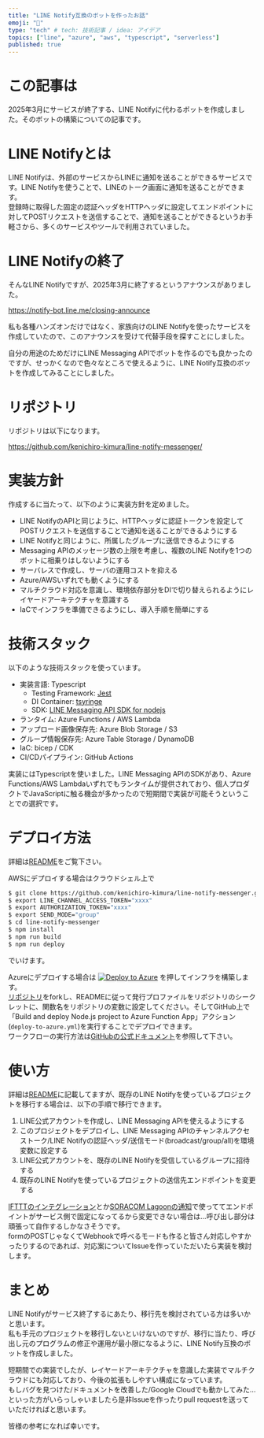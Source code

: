 ```yaml
---
title: "LINE Notify互換のボットを作ったお話"
emoji: "🤖"
type: "tech" # tech: 技術記事 / idea: アイデア
topics: ["line", "azure", "aws", "typescript", "serverless"]
published: true
---
```

# この記事は

2025年3月にサービスが終了する、LINE Notifyに代わるボットを作成しました。そのボットの構築についての記事です。

# LINE Notifyとは

LINE Notifyは、外部のサービスからLINEに通知を送ることができるサービスです。LINE Notifyを使うことで、LINEのトーク画面に通知を送ることができます。  
登録時に取得した固定の認証ヘッダをHTTPヘッダに設定してエンドポイントに対してPOSTリクエストを送信することで、通知を送ることができるというお手軽さから、多くのサービスやツールで利用されていました。

# LINE Notifyの終了

そんなLINE Notifyですが、2025年3月に終了するというアナウンスがありました。

https://notify-bot.line.me/closing-announce

私も各種ハンズオンだけではなく、家族向けのLINE Notifyを使ったサービスを作成していたので、このアナウンスを受けて代替手段を探すことにしました。

自分の用途のためだけにLINE Messaging APIでボットを作るのでも良かったのですが、せっかくなので色々なところで使えるように、LINE Notify互換のボットを作成してみることにしました。

# リポジトリ

リポジトリは以下になります。

https://github.com/kenichiro-kimura/line-notify-messenger/

# 実装方針

作成するに当たって、以下のように実装方針を定めました。

- LINE NotifyのAPIと同じように、HTTPヘッダに認証トークンを設定してPOSTリクエストを送信することで通知を送ることができるようにする
- LINE Notifyと同じように、所属したグループに送信できるようにする
- Messaging APIのメッセージ数の上限を考慮し、複数のLINE Notifyを1つのボットに相乗りはしないようにする
- サーバレスで作成し、サーバの運用コストを抑える
- Azure/AWSいずれでも動くようにする
- マルチクラウド対応を意識し、環境依存部分をDIで切り替えられるようにレイヤードアーキテクチャを意識する
- IaCでインフラを準備できるようにし、導入手順を簡単にする

# 技術スタック

以下のような技術スタックを使っています。

- 実装言語: Typescript
  - Testing Framework: [Jest](https://github.com/jestjs/jest)
  - DI Container: [tsyringe](https://github.com/microsoft/tsyringe)
  - SDK: [LINE Messaging API SDK for nodejs](https://github.com/line/line-bot-sdk-nodejs/)
- ランタイム: Azure Functions / AWS Lambda
- アップロード画像保存先: Azure Blob Storage / S3
- グループ情報保存先: Azure Table Storage / DynamoDB
- IaC: bicep / CDK
- CI/CDパイプライン: GitHub Actions 

実装にはTypescriptを使いました。LINE Messaging APIのSDKがあり、Azure Functions/AWS Lambdaいずれでもランタイムが提供されており、個人プロダクトでJavaScriptに触る機会が多かったので短期間で実装が可能そうということでの選択です。

# デプロイ方法

詳細は[README](https://github.com/kenichiro-kimura/line-notify-messenger/blob/main/README.md)をご覧下さい。

AWSにデプロイする場合はクラウドシェル上で

```bash
$ git clone https://github.com/kenichiro-kimura/line-notify-messenger.git
$ export LINE_CHANNEL_ACCESS_TOKEN="xxxx"
$ export AUTHORIZATION_TOKEN="xxxx"
$ export SEND_MODE="group"
$ cd line-notify-messenger
$ npm install
$ npm run build
$ npm run deploy
```

でいけます。

Azureにデプロイする場合は  [![Deploy to Azure](https://aka.ms/deploytoazurebutton)](https://portal.azure.com/#create/Microsoft.Template/uri/https%3A%2F%2Fkenichiro-kimura.github.io%2Fline-notify-messenger%2Fazuredeploy.json) を押してインフラを構築します。  
[リポジトリ](https://github.com/kenichiro-kimura/line-notify-messenger/)をforkし、READMEに従って発行プロファイルをリポジトリのシークレットに、関数名をリポジトリの変数に設定してください。そしてGitHub上で「Build and deploy Node.js project to Azure Function App」アクション(`deploy-to-azure.yml`)を実行することでデプロイできます。  
ワークフローの実行方法は[GitHubの公式ドキュメント](https://docs.github.com/ja/actions/managing-workflow-runs-and-deployments/managing-workflow-runs/manually-running-a-workflow)を参照して下さい。

# 使い方

詳細は[README](https://github.com/kenichiro-kimura/line-notify-messenger/blob/main/README.md)に記載してますが、既存のLINE Notifyを使っているプロジェクトを移行する場合は、以下の手順で移行できます。

1. LINE公式アカウントを作成し、LINE Messaging APIを使えるようにする
2. このプロジェクトをデプロイし、LINE Messaging APIのチャンネルアクセストーク/LINE Notifyの認証ヘッダ/送信モード(broadcast/group/all)を環境変数に設定する
3. LINE公式アカウントを、既存のLINE Notifyを受信しているグループに招待する
3. 既存のLINE Notifyを使っているプロジェクトの送信先エンドポイントを変更する

[IFTTTのインテグレーション](https://ifttt.com/line)とか[SORACOM Lagoonの通知](https://users.soracom.io/ja-jp/guides/other-services/notifications/line-notify/)で使っててエンドポイントがサービス側で固定になってるから変更できない場合は...呼び出し部分は頑張って自作するしかなさそうです。  
formのPOSTじゃなくてWebhookで呼べるモードも作ると皆さん対応しやすかったりするのであれば、対応案についてIssueを作っていただいたら実装を検討します。

# まとめ

LINE Notifyがサービス終了するにあたり、移行先を検討されている方は多いかと思います。  
私も手元のプロジェクトを移行しないといけないのですが、移行に当たり、呼び出し元のプログラムの修正や運用が最小限になるように、LINE Notify互換のボットを作成しました。  

短期間での実装でしたが、レイヤードアーキテクチャを意識した実装でマルチクラウドにも対応しており、今後の拡張もしやすい構成になっています。  
もしバグを見つけた/ドキュメントを改善した/Google Cloudでも動かしてみた...といった方がいらっしゃいましたら是非Issueを作ったりpull requestを送っていただければと思います。

皆様の参考になれば幸いです。
